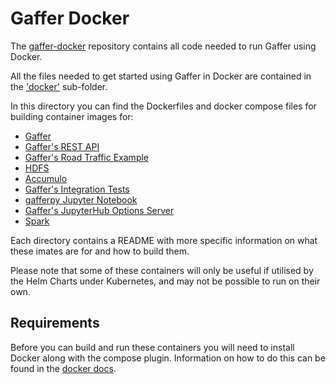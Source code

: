 # Gaffer Docker

The [gaffer-docker](https://github.com/gchq/gaffer-docker) repository contains all code needed to run Gaffer using Docker.

All the files needed to get started using Gaffer in Docker are contained in the ['docker'](https://github.com/gchq/gaffer-docker/tree/develop/docker) sub-folder.

In this directory you can find the Dockerfiles and docker compose files for building container images for:

- [Gaffer](https://github.com/gchq/gaffer-docker/tree/develop/docker/gaffer)
- [Gaffer's REST API](https://github.com/gchq/gaffer-docker/tree/develop/docker/gaffer-rest)
- [Gaffer's Road Traffic Example](https://github.com/gchq/gaffer-docker/tree/develop/docker/gaffer-road-traffic-loader)
- [HDFS](https://github.com/gchq/gaffer-docker/tree/develop/docker/hdfs)
- [Accumulo](https://github.com/gchq/gaffer-docker/tree/develop/docker/accumulo)
- [Gaffer's Integration Tests](https://github.com/gchq/gaffer-docker/tree/develop/docker/gaffer-integration-tests)
- [gafferpy Jupyter Notebook](https://github.com/gchq/gaffer-docker/tree/develop/docker/gaffer-pyspark-notebook)
- [Gaffer's JupyterHub Options Server](https://github.com/gchq/gaffer-docker/tree/develop/docker/gaffer-jhub-options-server)
- [Spark](https://github.com/gchq/gaffer-docker/tree/develop/docker/spark-py)

Each directory contains a README with more specific information on what these imates are for and how to build them.

Please note that some of these containers will only be useful if utilised by the Helm Charts under Kubernetes, and may not be possible to run on their own.

## Requirements

Before you can build and run these containers you will need to install Docker along with the compose plugin. Information on how to do this can be found in the [docker docs](https://docs.docker.com/get-docker/).
